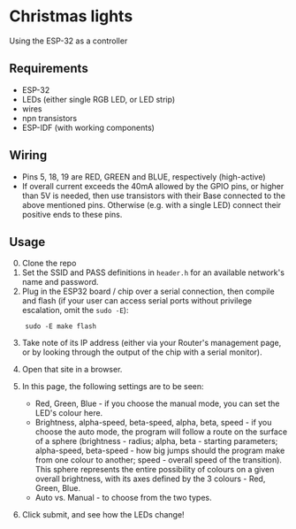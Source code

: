# Christmas lights
Using the ESP-32 as a controller 

## Requirements
* ESP-32
* LEDs (either single RGB LED, or LED strip)
* wires
* npn transistors
* ESP-IDF (with working components)

## Wiring
* Pins 5, 18, 19 are RED, GREEN and BLUE, respectively (high-active)
* If overall current exceeds the 40mA allowed by the GPIO pins, or higher than 5V is needed, then use transistors with their Base connected to the above mentioned pins. Otherwise (e.g. with a single LED) connect their positive ends to these pins.

## Usage
0. Clone the repo
1. Set the SSID and PASS definitions in `header.h` for an available network's name and password.
2. Plug in the ESP32 board / chip over a serial connection, then compile and flash (if your user can access serial ports without privilege escalation, omit the `sudo -E`):
```
    sudo -E make flash
```
3. Take note of its IP address (either via your Router's management page, or by looking through the output of the chip with a serial monitor).
4. Open that site in a browser.
5. In this page, the following settings are to be seen:

    * Red, Green, Blue - if you choose the manual mode, you can set the LED's colour here.
    * Brightness, alpha-speed, beta-speed, alpha, beta, speed - if you choose the auto mode, the program will follow a route on the surface of a sphere (brightness - radius; alpha, beta - starting parameters; alpha-speed, beta-speed - how big jumps should the program make from one colour to another; speed - overall speed of the transition). This sphere represents the entire possibility of colours on a given overall brightness, with its axes defined by the 3 colours - Red, Green, Blue.
    * Auto vs. Manual - to choose from the two types. 

6. Click submit, and see how the LEDs change!
